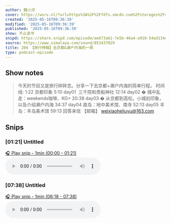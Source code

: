 ```yaml
---
author: 魏小河
cover: https://wsrv.nl/?url=https%3A%2F%2Ffdfs.xmcdn.com%2Fstorages%2Fc56c-audiofreehighqps%2FB8%2FC8%2FCMCoOR4EJoXoAAF04gCTNyZI.jpeg&w=200&h=200
created: '2025-05-16T09:36:39'
modified: '2025-05-16T09:36:39'
published: '2025-05-16T09:36:39'
show: 不止读书
snipd: https://share.snipd.com/episode/ae673ab1-7e5b-46a4-a910-54ad134c0c39
source: https://www.ximalaya.com/sound/853437029
title: 204 【旅行特辑】去京都&濑户内海的一周
type: podcast-episode
---
```



## Show notes
> 今天的节目又是旅行碎碎念。分享一下去京都+濑户内海的简单行程。 
> 时间线: 
> 1:22    京都印象 
> 5:10    day01 ️ 三千院和贵船神社 
> 12:14   day02 � 城中乱走：weekends咖啡、KG+ 
> 20:38   day03 � 从京都到高松，小城初印象，以及介绍濑户内海 
> 34:37   day04 直岛：地中美术馆、南寺 
> 52:13   day05 丰岛：丰岛美术馆 
> 59:13   回答来信 
> 【邮箱】 
> weixiaoheliuyu@163.com

## Snips
### [01:21] Untitled
[🎧 Play snip - 1min️ (00:00 - 01:21)](https://share.snipd.com/snip/dd746702-ce5b-4f1e-b3c4-06560ff56ba5)
<audio controls> <source src="https://jt.ximalaya.com//GKwRIDoL-9tpAdWrqwOv8-DE.m4a?channel=rss&album_id=47548262&track_id=853437029&uid=71608201&jt=https://aod.cos.tx.xmcdn.com/storages/0797-audiofreehighqps/01/1C/GKwRIDoL-9tpAdWrqwOv8-DE.m4a#t=00:00,01:21"> </audio>
### [07:38] Untitled
[🎧 Play snip - 1min️ (06:18 - 07:38)](https://share.snipd.com/snip/0941c334-e888-41f5-81e0-685d516fff37)
<audio controls> <source src="https://jt.ximalaya.com//GKwRIDoL-9tpAdWrqwOv8-DE.m4a?channel=rss&album_id=47548262&track_id=853437029&uid=71608201&jt=https://aod.cos.tx.xmcdn.com/storages/0797-audiofreehighqps/01/1C/GKwRIDoL-9tpAdWrqwOv8-DE.m4a#t=06:18,07:38"> </audio>

